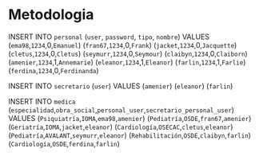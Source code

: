 # Metodologia

INSERT INTO `personal` (`user`, `password`, `tipo`, `nombre`) VALUES
(`ema98`,`1234`,0,`Emanuel`)
(`fran67`,`1234`,0,`Frank`)
(`jacket`,`1234`,0,`Jacquette`)
(`cletus`,`1234`,0,`Cletus`)
(`seymurr`,`1234`,0,`Seymour`)
(`claibyn`,`1234`,0,`Claiborn`)
(`amenier`,`1234`,1,`Annemarie`)
(`eleanor`,`1234`,1,`Eleanor`)
(`farlin`,`1234`,1,`Farlie`)
(`ferdina`,`1234`,0,`Ferdinanda`)

INSERT INTO `secretario` (`user`) VALUES
(`amenier`)
(`eleanor`)
(`farlin`)


INSERT INTO `medica` (`especialidad`,`obra_social`,`personal_user`,`secretario_personal_user`) VALUES
(`Psiquiatría`,`IOMA`,`ema98`,`amenier`)
(`Pediatría`,`OSDE`,`fran67`,`amenier`)
(`Geriatría`,`IOMA`,`jacket`,`eleanor`)
(`Cardiología`,`OSECAC`,`cletus`,`eleanor`)
(`Pediatría`,`AVALANT`,`seymurr`,`eleanor`)
(`Rehabilitación`,`OSDE`,`claibyn`,`farlin`)
(`Cardiología`,`OSDE`,`ferdina`,`farlin`)
